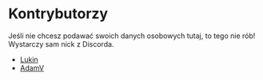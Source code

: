 # Kontrybutorzy

Jeśli nie chcesz podawać swoich danych osobowych tutaj, to tego nie rób! Wystarczy sam nick z Discorda.

- [Lukin](https://github.com/ziobron)
- [AdamV](https://github.com/adamvm)
